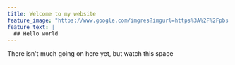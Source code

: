 ```yaml
---
title: Welcome to my website
feature_image: "https://www.google.com/imgres?imgurl=https%3A%2F%2Fpbs.twimg.com%2Fprofile_images%2F1341219244357382144%2FziE-WvNx_400x400.jpg&imgrefurl=https%3A%2F%2Fmobile.twitter.com%2Famandakoire&tbnid=_4xfzgdtX3z5UM&vet=12ahUKEwi7z8bT4uv0AhURrXIEHblgBgMQMygAegQIARAm..i&docid=QYaiVzVsAxzUoM&w=400&h=400&itg=1&q=amanda%20koire&ved=2ahUKEwi7z8bT4uv0AhURrXIEHblgBgMQMygAegQIARAm"
feature_text: |
  ## Hello world
---
```


There isn't much going on here yet, but watch this space
